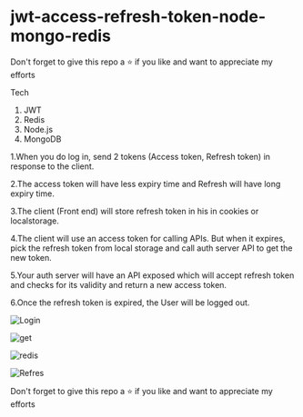 


# jwt-access-refresh-token-node-mongo-redis

Don't forget to give this repo a ⭐ if you like and want to appreciate my efforts

Tech
1. JWT
2. Redis
3. Node.js
4. MongoDB

1.When you do log in, send 2 tokens (Access token, Refresh token) in response to the client.

2.The access token will have less expiry time and Refresh will have long expiry time.

3.The client (Front end) will store refresh token in his in cookies or localstorage.

4.The client will use an access token for calling APIs. But when it expires, pick the refresh token from local storage and call auth server API to get the new token.

5.Your auth server will have an API exposed which will accept refresh token and checks for its validity and return a new access token.

6.Once the refresh token is expired, the User will be logged out.


![Login](https://user-images.githubusercontent.com/63356649/122559187-d5f56880-d060-11eb-817b-71a7ce354f3d.JPG)

![get](https://user-images.githubusercontent.com/63356649/122560086-f70a8900-d061-11eb-9735-d6a005211326.JPG)

![redis](https://user-images.githubusercontent.com/63356649/122560717-be1ee400-d062-11eb-962f-8c24ccd3e949.JPG)

![Refres](https://user-images.githubusercontent.com/63356649/122563487-160b1a00-d066-11eb-88b1-e15ed462d7d5.JPG)

Don't forget to give this repo a ⭐ if you like and want to appreciate my efforts


